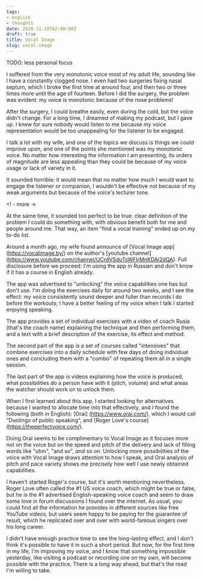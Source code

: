 ```yaml
---
tags:
- english
- thoughts
date: 2020-11-10T02:00:00Z
draft: true
title: Vocal Image
slug: vocal-image
---
```


TODO: less personal focus

I suffered from the very monotonic voice most of my adult life, sounding like I have a constantly clogged nose. I even had two surgeries fixing nasal septum, which I broke the first time at around four, and then two or three times more until the age of fourteen. Before I did the surgery, the problem was evident: my voice is monotonic because of the nose problems!

After the surgery, I could breathe easily, even during the cold, but the voice didn't change. For a long time, I dreamed of making my podcast, but I gave up. I knew for sure nobody would listen to me because my voice representation would be too unappealing for the listener to be engaged.

I talk a lot with my wife, and one of the topics we discuss is things we could improve upon, and one of the points she mentioned was my monotonic voice. No matter how interesting the information I am presenting, its orders of magnitude are less appealing than they could be because of my voice usage or lack of variety in it.

It sounded horrible: it would mean that no matter how much I would want to engage the listener or companion, I wouldn't be effective not because of my weak arguments but because of the voice's lecturer tone.

<! - more ->

At the same time, it sounded too perfect to be true: clear definition of the problem I could do something with, with obvious benefit both for me and people around me. That way, an item "find a vocal training" ended up on my to-do list.

Around a month ago, my wife found announce of [Vocal Image app] (https://vocalimage.by/) on the author's [youtube channel] (https://www.youtube.com/channel/UCrdVSduTsWFIrMnKDAi2dQA). Full disclosure before we proceed: I'm using the app in Russian and don't know if it has a course in English already.

The app was advertised to "unlocking" the voice capabilities one has but don't use. I'm doing the exercises daily for around two weeks, and I see the effect: my voice consistently sound deeper and fuller than records I do before the workouts; I have a better feeling of my voice when I talk I started enjoying speaking.

The app provides a set of individual exercises with a video of coach Rusia (that's the coach name) explaining the technique and then performing them, and a text with a brief description of the exercise, its effect and method.

The second part of the app is a set of courses called "intensives" that combine exercises into a daily schedule with few days of doing individual ones and concluding them with a "combo" of repeating them all in a single session.

The last part of the app is videos explaining how the voice is produced, what possibilities do a person have with it (pitch, volume) and what areas the watcher should work on to unlock them.

When I first learned about this app, I started looking for alternatives because I wanted to allocate time into that effectively, and I found the following (both in English): [Orai] (https://www.orai.com/), which I would call "Duolingo of public speaking", and [Roger Love's course] (https://theperfectvoice.com/).

Doing Orai seems to be complimentary to Vocal Image as it focuses more not on the voice but on the speed and pitch of the delivery and lack of filling words like "uhm", "and so", *and so on*. Unlocking more possibilities of the voice with Vocal Image draws attention to how I speak, and Orai analysis of pitch and pace variety shows me precisely how well I use newly obtained capabilities.

I haven't started Roger's course, but it's worth mentioning nevertheless. Roger Love often called the #1 US voice coach, which might be true or false, but he is the #1 advertised English-speaking voice coach and seem to draw some love in forum discussions I found over the internet. As usual, you could find all the information he provides in different sources like free YouTube videos, but users seem happy to be paying for the guarantee of result, which he replicated over and over with world-famous singers over his long career.

I didn't have enough practice time to see the long-lasting effect, and I don't think it's possible to have it in such a short period. But now, for the first time in my life, I'm improving my voice, and I know that something impossible yesterday, like visiting a podcast or recording one on my own, will become possible with the practice. There is a long way ahead, but that's the road I'm willing to take.
